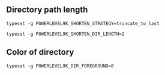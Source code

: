 ## Directory path length

`typeset -g POWERLEVEL9K_SHORTEN_STRATEGY=truncate_to_last`

`typeset -g POWERLEVEL9K_SHORTEN_DIR_LENGTH=2`

## Color of directory

`typeset -g POWERLEVEL9K_DIR_FOREGROUND=0`

